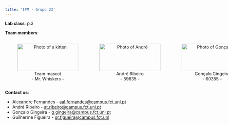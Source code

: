 ```yaml
---
title: 'IPM - Grupo 23'
---
```


**Lab class**: p.3

**Team members**:

<style>

    article, fieldset, dialog {
  border: 1px solid var(--border);
  padding: 1rem;
  border-radius: var(--standard-border-radius);
  margin-bottom: 1rem;
}

.image-container {
    display: flex; /* Display the figures in a row */
    justify-content: space-between; /* Space evenly between figures */
}

figure {
    flex: 1; /* Each figure takes up an equal portion of the container */
    text-align: center; /* Center align contents */
    margin-right: 30px;
}

figure:last-child {
    margin-right: 0;
}

</style>


<div class="image-container">
    <figure>
        <img src="https://placekitten.com/420/420" alt="Photo of a kitten" width="200" height="90">
        <figcaption>Team mascot<br>- Mr. Whiskers -</figcaption>
    </figure>
    <figure>
        <img src="../IPM3/foto-AR.jpeg" alt="Photo of André" width="200" height="90">
        <figcaption>André Ribeiro<br>- 59835 -</figcaption>
    </figure>
    <figure>
        <img src="../IPM3/foto-GG.jpeg" alt="Photo of Gonçalo" width="200" height="90">
        <figcaption>Gonçalo Gingeira<br>- 60355 -</figcaption>
    </figure>
    <figure>
        <img src="../IPM3/foto-GF.png" alt="Photo of Guilherme" width="200" height="90">
        <figcaption>Guilherme Figueira<br>- 60288 -</figcaption>
    </figure>
    <!-- Repeat this figure block three more times with different images and captions -->
</div>

**Contact us**:
- Alexandre Fernandes -  [aal.fernandes@campus.fct.unl.pt](mailto:aal.fernandes@campus.fct.unl.pt)
- André Ribeiro - [at.ribeiro@campus.fct.unl.pt](mailto:at.ribeiro@campus.fct.unl.pt)
- Gonçalo Gingeira - [g.gingeira@campus.fct.unl.pt](mailto:g.gingeira@campus.fct.unl.pt)
- Guilherme Figueira - [gr.figueira@campus.fct.unl](mailto:gr.figueira@campus.fct.unl) 

<br>
